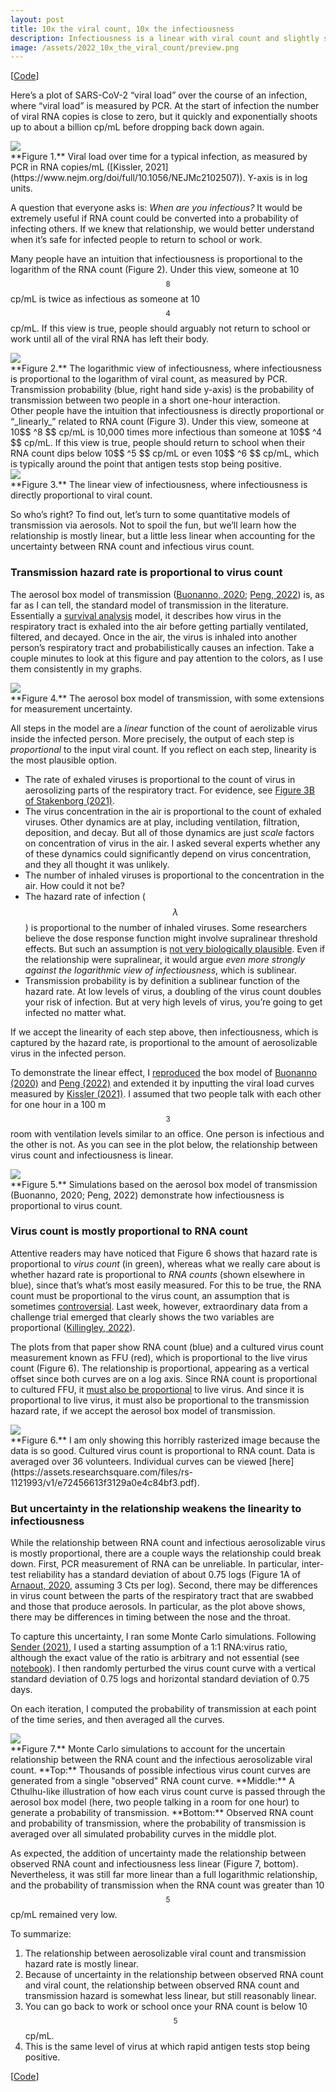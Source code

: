 ```yaml
---
layout: post
title: 10x the viral count, 10x the infectiousness
description: Infectiousness is a linear with viral count and slightly sublinear with observed RNA count 
image: /assets/2022_10x_the_viral_count/preview.png
---
```


[[Code](https://gist.github.com/csaid/84819e16bae145b0139b57521f852a11)]


Here’s a plot of SARS-CoV-2 “viral load” over the course of an infection, where “viral load” is measured by PCR. At the start of infection the number of viral RNA copies is close to zero, but it quickly and exponentially shoots up to about a billion cp/mL before dropping back down again.

<div class="wrapper">
  <img src='/assets/2022_10x_the_viral_count/rna.png' class="inner" style="position:relative border: #222 2px solid; max-width:100%;" >
  <div class="caption">**Figure 1.** Viral load over time for a typical infection, as measured by PCR in RNA copies/mL ([Kissler, 2021](https://www.nejm.org/doi/full/10.1056/NEJMc2102507)). Y-axis is in log units.
  </div>
</div>
  
A question that everyone asks is: _When are you infectious?_ It would be extremely useful if RNA count could be converted into a probability of infecting others. If we knew that relationship, we would better understand when it’s safe for infected people to return to school or work.

Many people have an intuition that infectiousness is proportional to the logarithm of the RNA count (Figure 2). Under this view, someone at 10$$ ^8 $$ cp/mL is twice as infectious as someone at 10$$ ^4 $$ cp/mL. If this view is true, people should arguably not return to school or work until all of the viral RNA has left their body.

<div class="wrapper">
  <img src='/assets/2022_10x_the_viral_count/rna_log.png' class="inner" style="position:relative border: #222 2px solid; max-width:100%;" >
  <div class="caption">**Figure 2.** The logarithmic view of infectiousness, where infectiousness is proportional to the logarithm of viral count, as measured by PCR. Transmission probability (blue, right hand side y-axis) is the probability of transmission between two people in a short one-hour interaction. 
  </div>
</div>
Other people have the intuition that infectiousness is directly proportional or “_linearly_” related to RNA count (Figure 3). Under this view, someone at 10$$ ^8 $$ cp/mL is 10,000 times more infectious than someone at 10$$ ^4 $$ cp/mL. If this view is true, people should return to school when their RNA count dips below 10$$ ^5 $$ cp/mL or even 10$$ ^6 $$ cp/mL, which is typically around the point that antigen tests stop being positive.

<div class="wrapper">
  <img src='/assets/2022_10x_the_viral_count/rna_linear.png' class="inner" style="position:relative border: #222 2px solid; max-width:100%;" >
  <div class="caption">**Figure 3.** The linear view of infectiousness, where infectiousness is directly proportional to viral count.
  </div>
</div>


So who’s right? To find out, let’s turn to some quantitative models of transmission via aerosols. Not to spoil the fun, but we’ll learn how the relationship is mostly linear, but a little less linear when accounting for the uncertainty between RNA count and infectious virus count.

### Transmission hazard rate is proportional to virus count
The aerosol box model of transmission ([Buonanno, 2020](https://www.sciencedirect.com/science/article/pii/S0160412020320675); [Peng, 2022](https://pubs.acs.org/doi/pdf/10.1021/acs.est.1c06531)) is, as far as I can tell, the standard model of transmission in the literature. Essentially a [survival analysis](https://en.wikipedia.org/wiki/Survival_analysis) model, it describes how virus in the respiratory tract is exhaled into the air before getting partially ventilated, filtered, and decayed. Once in the air, the virus is inhaled into another person’s respiratory tract and probabilistically causes an infection. Take a couple minutes to look at this figure and pay attention to the colors, as I use them consistently in my graphs.

<div class="wrapper">
  <img src='/assets/2022_10x_the_viral_count/box_model.png' class="inner" style="position:relative border: #222 2px solid; max-width:100%;" >
  <div class="caption">**Figure 4.** The aerosol box model of transmission, with some extensions for measurement uncertainty.
  </div>
</div>

All steps in the model are a _linear_ function of the count of aerolizable virus inside the infected person. More precisely, the output of each step is _proportional_ to the input viral count. If you reflect on each step, linearity is the most plausible option.

* The rate of exhaled viruses is proportional to the count of virus in aerosolizing parts of the respiratory tract. For evidence, see [Figure 3B of Stakenborg (2021)](https://www.researchsquare.com/article/rs-1104361/v1?s=09).
* The virus concentration in the air is proportional to the count of exhaled viruses. Other dynamics are at play, including ventilation, filtration, deposition, and decay. But all of those dynamics are just _scale_ factors on concentration of virus in the air. I asked several experts whether any of these dynamics could significantly depend on virus concentration, and they all thought it was unlikely.
* The number of inhaled viruses is proportional to the concentration in the air. How could it not be?
* The hazard rate of infection ($$ \lambda $$) is proportional to the number of inhaled viruses. Some researchers believe the dose response function might involve supralinear threshold effects. But such an assumption is [not very biologically plausible](https://www.ncbi.nlm.nih.gov/pmc/articles/PMC7202094/). Even if the relationship were supralinear, it would argue _even more strongly against the logarithmic view of infectiousness_, which is sublinear.
* Transmission probability is by definition a sublinear function of the hazard rate. At low levels of virus, a doubling of the virus count doubles your risk of infection. But at very high levels of virus, you’re going to get infected no matter what.

If we accept the linearity of each step above, then infectiousness, which is captured by the hazard rate, is proportional to the amount of aerosolizable virus in the infected person. 

To demonstrate the linear effect, I [reproduced](https://gist.github.com/csaid/84819e16bae145b0139b57521f852a11) the box model of [Buonanno (2020)](https://www.sciencedirect.com/science/article/pii/S0160412020320675) and [Peng (2022)](https://pubs.acs.org/doi/pdf/10.1021/acs.est.1c06531) and extended it by inputting the viral load curves measured by [Kissler (2021)](https://www.nejm.org/doi/full/10.1056/NEJMc2102507). I assumed that two people talk with each other for one hour in a 100 m$$ ^3 $$ room with ventilation levels similar to an office. One person is infectious and the other is not. As you can see in the plot below, the relationship between virus count and infectiousness is linear. 

<div class="wrapper">
  <img src='/assets/2022_10x_the_viral_count/virus_linear.png' class="inner" style="position:relative border: #222 2px solid; max-width:100%;" >
  <div class="caption">**Figure 5.** Simulations based on the aerosol box model of transmission (Buonanno, 2020; Peng, 2022) demonstrate how infectiousness is proportional to virus count.
  </div>
</div>

### Virus count is mostly proportional to RNA count

Attentive readers may have noticed that Figure 6 shows that hazard rate is proportional to _virus count_ (in green), whereas what we really care about is whether hazard rate is proportional to _RNA counts_ (shown elsewhere in blue), since that’s what’s most easily measured. For this to be true, the RNA count must be proportional to the virus count, an assumption that is sometimes [controversial](https://twitter.com/Chris_Said/status/1488688022073786369). Last week, however, extraordinary data from a challenge trial emerged that clearly shows the two variables are proportional ([Killingley, 2022](https://www.researchsquare.com/article/rs-1121993/v1)).

The plots from that paper show RNA count (blue) and a cultured virus count measurement known as FFU (red), which is proportional to the live virus count (Figure 6). The relationship is proportional, appearing as a vertical offset since both curves are on a log axis. Since RNA count is proportional to cultured FFU, it [must also be proportional](https://www.virology.ws/2009/07/08/how-many-viruses-are-needed-to-form-a-plaque/) to live virus. And since it is proportional to live virus, it must also be proportional to the transmission hazard rate, if we accept the aerosol box model of transmission.

<div class="wrapper">
  <img src='/assets/2022_10x_the_viral_count/challenge_trial.png' class="inner" style="position:relative border: #222 2px solid; max-width:100%;" >
  <div class="caption">**Figure 6.** I am only showing this horribly rasterized image because the data is so good. Cultured virus count is proportional to RNA count. Data is averaged over 36 volunteers. Individual curves can be viewed [here](https://assets.researchsquare.com/files/rs-1121993/v1/e72456613f3129a0e4c84bf3.pdf).
  </div>
</div>

### But uncertainty in the relationship weakens the linearity to infectiousness
While the relationship between RNA count and infectious aerosolizable virus is mostly proportional, there are a couple ways the relationship could break down. First, PCR measurement of RNA can be unreliable. In particular, inter-test reliability has a standard deviation of about 0.75 logs (Figure 1A of [Arnaout, 2020](https://www.ncbi.nlm.nih.gov/pmc/articles/PMC7302192/), assuming 3 Cts per log). Second, there may be differences in virus count between the parts of the respiratory tract that are swabbed and those that produce aerosols. In particular, as the plot above shows, there may be differences in timing between the nose and the throat. 

To capture this uncertainty, I ran some Monte Carlo simulations. Following [Sender (2021)](https://www.pnas.org/content/118/25/e2024815118), I used a starting assumption of a 1:1 RNA:virus ratio, although the exact value of the ratio is arbitrary and not essential (see [notebook](https://gist.github.com/csaid/84819e16bae145b0139b57521f852a11)). I then randomly perturbed the virus count curve with a vertical standard deviation of 0.75 logs and horizontal standard deviation of 0.75 days. 

On each iteration, I computed the probability of transmission at each point of the time series, and then averaged all the curves.

<div class="wrapper">
  <img src='/assets/2022_10x_the_viral_count/cthulhu.png' class="inner" style="position:relative border: #222 2px solid; max-width:100%;" >
  <div class="caption">**Figure 7.** Monte Carlo simulations to account for the uncertain relationship between the RNA count and the infectious aerosolizable viral count. **Top:** Thousands of possible infectious virus count curves are generated from a single "observed" RNA count curve. **Middle:** A Cthulhu-like illustration of how each virus count curve is passed through the aerosol box model (here, two people talking in a room for one hour) to generate a probability of transmission. **Bottom:** Observed RNA count and probability of transmission, where the probability of transmission is averaged over all simulated probability curves in the middle plot.
  </div>
</div>


As expected, the addition of uncertainty made the relationship between observed RNA count and infectiousness less linear (Figure 7, bottom). Nevertheless, it was still far more linear than a full logarithmic relationship, and the probability of transmission when the RNA count was greater than 10$$ ^5 $$ cp/mL remained very low. 

To summarize:
1. The relationship between aerosolizable viral count and transmission hazard rate is mostly linear.
2. Because of uncertainty in the relationship between observed RNA count and viral count, the relationship between observed RNA count and transmission hazard is somewhat less linear, but still reasonably linear.
3. You can go back to work or school once your RNA count is below 10$$ ^5 $$ cp/mL.
4. This is the same level of virus at which rapid antigen tests stop being positive.

[[Code](https://gist.github.com/csaid/84819e16bae145b0139b57521f852a11)]